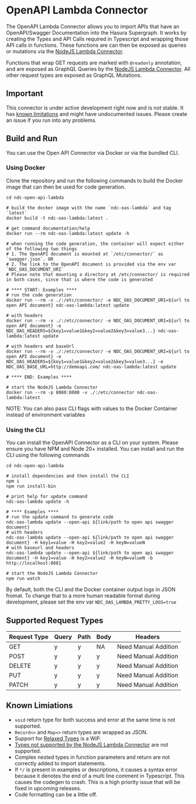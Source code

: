 # OpenAPI Lambda Connector
The OpenAPI Lambda Connector allows you to import APIs that have an OpenAPI/Swagger Documentation into the Hasura Supergraph. It works by creating the Types and API Calls required in Typescript and wrapping those API calls in functions. These functions are can then be exposed as queries or mutations via the [NodeJS Lambda Connector](https://github.com/hasura/ndc-nodejs-lambda). 

Functions that wrap GET requests are marked with `@readonly` annotation, and are exposed as GraphQL Queries by the [NodeJS Lambda Connector](https://github.com/hasura/ndc-nodejs-lambda). All other request types are exposed as GraphQL Mutations.

## Important
This connector is under active development right now and is not stable. It has [known limitations](https://github.com/hasura/ndc-open-api-lambda?tab=readme-ov-file#known-limiations) and might have undocumented issues. Please create an issue if you run into any problems.

## Build and Run
You can use the Open API Connector via Docker or via the bundled CLI.

### Using Docker
Clone the repository and run the following commands to build the Docker image that can then be used for code generation.
```
cd ndc-open-api-lambda

# build the docker image with the name `ndc-oas-lambda` and tag `latest`
docker build -t ndc-oas-lambda:latest .

# get command documentation/help
docker run --rm ndc-oas-lambda:latest update -h

# when running the code generation, the container will expect either of the following two things
# 1. The OpenAPI document is mounted at `/etc/connector/` as `swagger.json`. OR
# 2. The link to the OpenAPI document is provided via the env var `NDC_OAS_DOCUMENT_URI`
# Please note that mounting a directory at /etc/connector/ is required in both cases, since that is where the code is generated

# **** START: Examples ****
# run the code generation
docker run --rm -v ./:/etc/connector/ -e NDC_OAS_DOCUMENT_URI=${url to open API document} ndc-oas-lambda:latest update

# with headers
docker run --rm -v ./:/etc/connector/ -e NDC_OAS_DOCUMENT_URI=${url to open API document} -e NDC_OAS_HEADERS=${key1=value1&key2=value2&key3=value3...} ndc-oas-lambda:latest update

# with headers and baseUrl
docker run --rm -v ./:/etc/connector/ -e NDC_OAS_DOCUMENT_URI=${url to open API document} -e NDC_OAS_HEADERS=${key1=value1&key2=value2&key3=value3...} -e NDC_OAS_BASE_URL=http://demoapi.com/ ndc-oas-lambda:latest update

# **** END: Examples ****

# start the NodeJS Lambda Connector
docker run --rm -p 8080:8080 -v ./:/etc/connector ndc-oas-lambda:latest
```
NOTE: You can also pass CLI flags with values to the Docker Container instead of environment variables

### Using the CLI
You can install the OpenAPI Connector as a CLI on your system. Please ensure you have NPM and Node 20+ installed. You can install and run the CLI using the following commands
```
cd ndc-open-api-lambda

# install dependencies and then install the CLI
npm i
npm run install-bin

# print help for update command
ndc-oas-lambda update -h

# **** Examples ****
# run the update command to generate code
ndc-oas-lambda update --open-api ${link/path to open api swagger document}
# with headers
ndc-oas-lambda update --open-api ${link/path to open api swagger document} -H key1=value -H key2=value2 -H keyN=valueN
# with baseurl and headers
ndc-oas-lambda update --open-api ${link/path to open api swagger document} -H key1=value -H key2=value2 -H keyN=valueN -b http://localhost:8081

# start the NodeJS Lambda Connector
npm run watch
```
By default, both the CLI and the Docker container output logs in JSON fromat. To change that to a more human readable format during development, please set the env var `NDC_OAS_LAMBDA_PRETTY_LOGS=true`

## Supported Request Types
Request Type | Query | Path | Body | Headers
--- | --- | --- | --- | --- 
GET | y | y | NA | Need Manual Addition
POST | y | y | y | Need Manual Addition
DELETE | y | y | y | Need Manual Addition
PUT | y | y | y | Need Manual Addition
PATCH | y | y | y | Need Manual Addition


## Known Limiations
- `void` return type for both success and error at the same time is not supported.
- `Record<>` and `Map<>` return types are wrapped as JSON.
- Support for [Relaxed Types](https://github.com/hasura/ndc-nodejs-lambda/tree/main?tab=readme-ov-file#relaxed-types) is a WiP.
- [Types not supported by the NodeJS Lambda Connector](https://github.com/hasura/ndc-nodejs-lambda?tab=readme-ov-file#unsupported-types) are not supported.
- Complex nested types in function parameters and return are not correctly added to import statements.
- If `*/` is present in examples or descriptions, it causes a syntax error because it denotes the end of a multi line comment in Typescript. This causes the codegen to crash. This is a high priority issue that will be fixed in upcoming releases.
- Code formatting can be a little off.